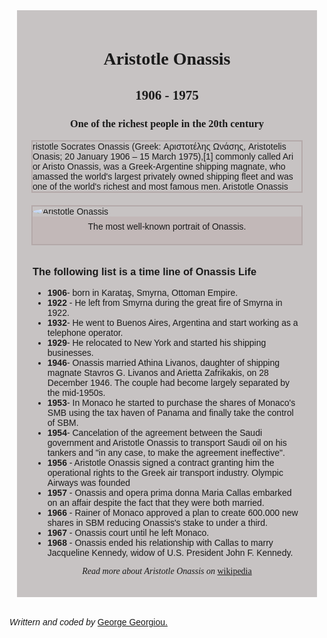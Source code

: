 <!DOCTYPE html>
<html lang="en">
<head>
    <meta charset="UTF-8">
    <meta http-equiv="X-UA-Compatible" content="IE=edge">
    <meta name="viewport" content="width=device-width, initial-scale=1.0">
    <title> My Tribute Page</title>
    <link rel="preconnect" href="https://fonts.googleapis.com">
    <link rel="preconnect" href="https://fonts.gstatic.com" crossorigin>
    <link href="https://fonts.googleapis.com/css2?family=Rubik&display=swap" rel="stylesheet">
<link rel="preconnect" href="https://fonts.googleapis.com">
<link rel="preconnect" href="https://fonts.gstatic.com" crossorigin>
<link href="https://fonts.googleapis.com/css2?family=Lobster&display=swap" rel="stylesheet">   
    <style>
        .text-center{text-align: center;
            font-family: 'Lobster', cursive;}
        .container{background-color: rgb(199, 195, 195);
        padding: 23px;
    margin: 32px 12px;
    font-family: 'Rubik', sans-serif;
}
    .thumbnail-center{
        border-style: solid;
        border-color: rgba(155, 138, 138, 0.452);
        border-width: 2px;
    }
    .thumbnail{
        border-style: solid;
        border-color: rgba(155, 138, 138, 0.452);
        border-width: 2px;
        margin-top: 20px;
    }   
    .row{
        padding: 10px 2px;
    } 
    .img-center{
        border-radius: 50%;
        display: block;
        margin-left: auto;
        margin-right: auto;
    }
    .captiontext-center{
        text-align: center;
background-color: rgba(185, 166, 166, 0.377);
height: 28px;
padding: 8px;
    }
    footer{font-family: 'Rubik', sans-serif;}
    </style>
</head>
<body>
    <div class="container">
        <h1 class=" text-center">Aristotle Onassis</h1>
        <h2 class="text-center">1906 - 1975</h2>
        <h3 class="text-center"></h3>
        <h3 class="text-center">One of the richest people in the 20th century</h3>
        <div class="thumbnail-center">ristotle Socrates Onassis (Greek: Αριστοτέλης Ωνάσης, Aristotelis Onasis; 20 January 1906 – 15 March 1975),[1] commonly called Ari or Aristo Onassis, was a Greek-Argentine shipping magnate, who amassed the world's largest privately owned shipping fleet and was one of the world's richest and most famous men.
            Aristotle Onassis</div>
            <div class="thumbnail"><img src="https://upload.wikimedia.org/wikipedia/commons/4/46/Aristotle_Onassis.JPG" alt="Aristotle Onassis" class="img-center">
            <div class="captiontext-center">The most well-known portrait of Onassis.</div>
    </div>
    <div class="row">
    <h3>The following list is a time line of Onassis Life</h3>
    <ul>
        <li><strong>1906</strong>- born in Karataş, Smyrna, Ottoman Empire.</li>
        <li><strong>1922</strong> - He left from Smyrna during the great fire of Smyrna in 1922.</li>
        <li><strong>1932</strong>- He went to Buenos Aires, Argentina and start working as a telephone operator.</li>
        <li><strong>1929</strong>- He relocated to New York and started his shipping businesses.</li>
        <li><strong>1946</strong>- Onassis married Athina Livanos, daughter of shipping magnate Stavros G. Livanos and Arietta Zafrikakis, on 28 December 1946. The couple had become largely separated by the mid-1950s.</li>
        <li><strong>1953</strong>- In Monaco he started to purchase the shares of Monaco's SMB using the tax haven of Panama and finally take the control of SBM.</li>
        <li><strong>1954</strong>- Cancelation of the agreement between the Saudi government and Aristotle Onassis to transport Saudi oil on his tankers and "in any case, to make the agreement ineffective".</li>
        <li><strong>1956</strong> - Aristotle Onassis signed a contract granting him the operational rights to the Greek air transport industry. Olympic Airways was founded</li>
        <li><strong>1957</strong> - Onassis and opera prima donna Maria Callas embarked on an affair despite the fact that they were both married.</li>
        <li><strong>1966</strong> - Rainer of Monaco approved a plan to create 600.000 new shares in SBM reducing Onassis's stake to under a third.</li>
        <li><strong>1967</strong>  - Onassis court until he left Monaco.</li>
        <li><strong>1968</strong>  - Onassis ended his relationship with Callas to marry Jacqueline Kennedy, widow of U.S. President John F. Kennedy.</li>
    </ul>
    <div class="text-center">
        <cite>Read more about Aristotle Onassis on</cite>
        <a href="https://en.wikipedia.org/wiki/Aristotle_Onassis" target="_blank">wikipedia</a>
    </div>
</div>
</div>
<footer>
    <cite>Writtern and coded by</cite>
    <a href="https://www.freecodecamp.org/glgeorgiou" target="_blank">George Georgiou.</a>
</footer>
</body>
</html>
